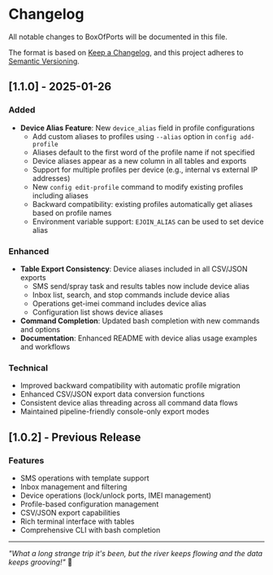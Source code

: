 # Changelog

All notable changes to BoxOfPorts will be documented in this file.

The format is based on [Keep a Changelog](https://keepachangelog.com/en/1.0.0/),
and this project adheres to [Semantic Versioning](https://semver.org/spec/v2.0.0.html).

## [1.1.0] - 2025-01-26

### Added
- **Device Alias Feature**: New `device_alias` field in profile configurations
  - Add custom aliases to profiles using `--alias` option in `config add-profile`
  - Aliases default to the first word of the profile name if not specified
  - Device aliases appear as a new column in all tables and exports
  - Support for multiple profiles per device (e.g., internal vs external IP addresses)
  - New `config edit-profile` command to modify existing profiles including aliases
  - Backward compatibility: existing profiles automatically get aliases based on profile names
  - Environment variable support: `EJOIN_ALIAS` can be used to set device alias

### Enhanced
- **Table Export Consistency**: Device aliases included in all CSV/JSON exports
  - SMS send/spray task and results tables now include device alias
  - Inbox list, search, and stop commands include device alias
  - Operations get-imei command includes device alias
  - Configuration list shows device aliases
- **Command Completion**: Updated bash completion with new commands and options
- **Documentation**: Enhanced README with device alias usage examples and workflows

### Technical
- Improved backward compatibility with automatic profile migration
- Enhanced CSV/JSON export data conversion functions
- Consistent device alias threading across all command data flows
- Maintained pipeline-friendly console-only export modes

## [1.0.2] - Previous Release

### Features
- SMS operations with template support
- Inbox management and filtering
- Device operations (lock/unlock ports, IMEI management)
- Profile-based configuration management
- CSV/JSON export capabilities
- Rich terminal interface with tables
- Comprehensive CLI with bash completion

---

*"What a long strange trip it's been, but the river keeps flowing and the data keeps grooving!"* 🎵